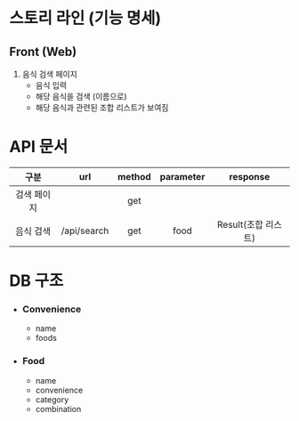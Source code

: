 # 스토리 라인 (기능 명세)

## Front (Web)

1. 음식 검색 페이지
   - 음식 입력
   - 해당 음식을 검색 (이름으로)
   - 해당 음식과 관련된 조합 리스트가 보여짐 

# API 문서

|    구분     |     url     | method | parameter |      response       |
| :---------: | :---------: | :----: | :-------: | :-----------------: |
| 검색 페이지 |             |  get   |           |                     |
|  음식 검색  | /api/search |  get   |   food    | Result(조합 리스트) |

# DB 구조

- ### Convenience

  - name
  - foods

- ### Food

  - name
  - convenience
  - category
  - combination

